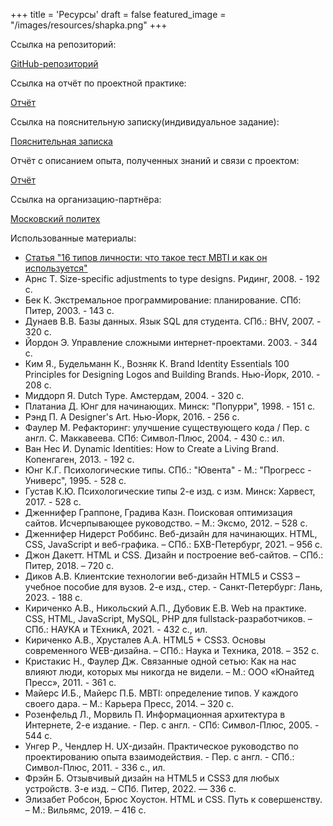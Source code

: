 +++
title = 'Ресурсы'
draft = false
featured_image = "/images/resources/shapka.png"
+++

Ссылка на репозиторий:

[GitHub-репозиторий](https://github.com/annamakarrenko/practice-2025)  

Ссылка на отчёт по проектной практике:  

[Отчёт](/reports/Отчет_МакаренкоАЕ_241-372.docx)
 
Ссылка на пояснительную записку(индивидуальное задание):  

[Пояснительная записка](/reports/Пояснительнаязаписка_МакаренкоАЕ_241-372.docx)

Отчёт с описанием опыта, полученных знаний и связи с проектом:  

[Отчёт](/reports/отчет_взаимодействие.md)

Ссылка на организацию-партнёра:

[Московский политех](https://mospolytech.ru)  

Использованные материалы:

- [Статья "16 типов личности: что такое тест MBTI и как он используется"](https://externat.foxford.ru/polezno-znat/tipy-lichnosti-po-mbti)
- Арнс Т. Size-specific adjustments to type designs. Ридинг, 2008. - 192 с.
- Бек К. Экстремальное программирование: планирование. СПб: Питер, 2003. - 143 с.
- Дунаев В.В. Базы данных. Язык SQL для студента. СПб.: BHV, 2007. - 320 с.
- Йордон Э. Управление сложными интернет-проектами. 2003. - 344 с.
- Ким Я., Будельманн К., Возняк К. Brand Identity Essentials 100 Principles for Designing Logos and Building Brands. Нью-Йорк, 2010. - 208 с.
- Миддорп Я. Dutch Type. Амстердам, 2004. - 320 с.
- Платаниа Д. Юнг для начинающих. Минск: "Попурри", 1998. - 151 с.
- Рэнд П. A Designer's Art. Нью-Йорк, 2016. - 256 с.
- Фаулер М. Рефакторинг: улучшение существующего кода / Пер. с англ. С. Маккавеева. СПб: Символ-Плюс, 2004. - 430 с.: ил.
- Ван Нес И. Dynamic Identities: How to Create a Living Brand. Копенгаген, 2013. - 192 с.
- Юнг К.Г. Психологические типы. СПб.: "Ювента" - М.: "Прогресс - Универс", 1995. - 528 с.
- Густав К.Ю. Психологические типы 2-е изд. с изм. Минск: Харвест, 2017. - 528 с.
- Дженнифер Граппоне, Градива Казн. Поисковая оптимизация сайтов. Исчерпывающее руководство. – М.: Эксмо, 2012. – 528 с.
- Дженнифер Нидерст Роббинс. Веб-дизайн для начинающих. HTML, CSS, JavaScript и веб-графика. – СПб.: БХВ-Петербург, 2021. – 956 с.
- Джон Дакетт. HTML и CSS. Дизайн и построение веб-сайтов. – СПб.: Питер, 2018. – 720 с.
- Диков А.В. Клиентские технологии веб-дизайн HTML5 и CSS3 – учебное пособие для вузов. 2-е изд., стер. - Санкт-Петербург: Лань, 2023. - 188 с.
- Кириченко А.В., Никольский А.П., Дубовик Е.В. Web на практике. CSS, HTML, JavaScript, MySQL, PHP для fullstack-разработчиков. – СПб.: НАУКА и ТЕхникА, 2021. - 432 с., ил.
- Кириченко А.В., Хрусталев А.А. HTML5 + CSS3. Основы современного WEB-дизайна. – СПб.: Наука и Техника, 2018. – 352 с.
- Кристакис Н., Фаулер Дж. Связанные одной сетью: Как на нас влияют люди, которых мы никогда не видели. – М.: ООО «Юнайтед Пресс», 2011. - 361 с.
- Майерс И.Б., Майерс П.Б. MBTI: определение типов. У каждого своего дара. – М.: Карьера Пресс, 2014. – 320 с.
- Розенфельд Л., Морвиль П. Информационная архитектура в Интернете, 2-е издание. - Пер. с англ. - СПб: Символ-Плюс, 2005. - 544 с.
- Унгер Р., Чендлер Н. UX-дизайн. Практическое руководство по проектированию опыта взаимодействия. - Пер. с англ. - СПб.: Символ-Плюс, 2011. - 336 с., ил.
- Фрэйн Б. Отзывчивый дизайн на HTML5 и CSS3 для любых устройств. 3-е изд. – СПб. Питер, 2022. — 336 с.
- Элизабет Робсон, Брюс Хоустон. HTML и CSS. Путь к совершенству. – М.: Вильямс, 2019. – 416 с.

